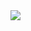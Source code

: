 <a href="https://portal.azure.com/#create/Microsoft.Template/uri/https%3A%2F%2Fraw.githubusercontent.com%2Fdigeler%2Fprepsqldsc%2Fmaster%2FprepsqlAON.json" target="_blank">
    <img src="http://azuredeploy.net/deploybutton.png"/>
</a>





